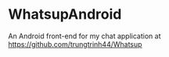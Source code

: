 # WhatsupAndroid

An Android front-end for my chat application at https://github.com/trungtrinh44/Whatsup
